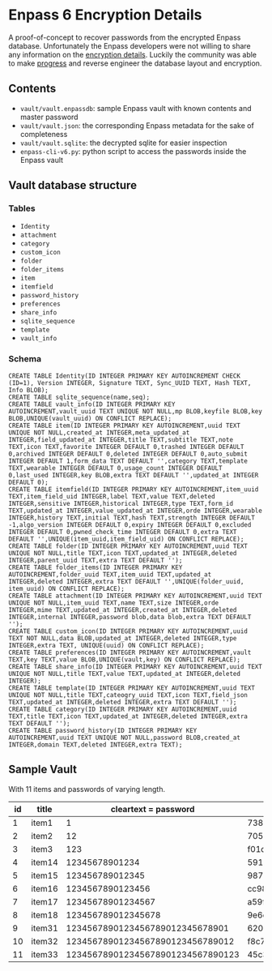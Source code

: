 Enpass 6 Encryption Details
===========================

A proof-of-concept to recover passwords from the encrypted Enpass database. Unfortunately the Enpass developers were not willing to share any information on the [encryption details](https://discussion.enpass.io/index.php?/topic/4446-enpass-6-encryption-details/). Luckily the community was able to make [progress](https://github.com/hazcod/enpass-cli/issues/16) and reverse engineer the database layout and encryption.

Contents
--------

  * `vault/vault.enpassdb`: sample Enpass vault with known contents and master password
  * `vault/vault.json`: the corresponding Enpass metadata for the sake of completeness
  * `vault/vault.sqlite`: the decrypted sqlite for easier inspection
  * `enpass-cli-v6.py`: python script to access the passwords inside the Enpass vault


Vault database structure
------------------------

### Tables

  * `Identity`
  * `attachment`
  * `category`
  * `custom_icon`
  * `folder`
  * `folder_items`
  * `item`
  * `itemfield`
  * `password_history`
  * `preferences`
  * `share_info`
  * `sqlite_sequence`
  * `template`
  * `vault_info`

### Schema

```
CREATE TABLE Identity(ID INTEGER PRIMARY KEY AUTOINCREMENT CHECK (ID=1), Version INTEGER, Signature TEXT, Sync_UUID TEXT, Hash TEXT, Info BLOB);
CREATE TABLE sqlite_sequence(name,seq);
CREATE TABLE vault_info(ID INTEGER PRIMARY KEY AUTOINCREMENT,vault_uuid TEXT UNIQUE NOT NULL,mp BLOB,keyfile BLOB,key BLOB,UNIQUE(vault_uuid) ON CONFLICT REPLACE);
CREATE TABLE item(ID INTEGER PRIMARY KEY AUTOINCREMENT,uuid TEXT UNIQUE NOT NULL,created_at INTEGER,meta_updated_at INTEGER,field_updated_at INTEGER,title TEXT,subtitle TEXT,note TEXT,icon TEXT,favorite INTEGER DEFAULT 0,trashed INTEGER DEFAULT 0,archived INTEGER DEFAULT 0,deleted INTEGER DEFAULT 0,auto_submit INTEGER DEFAULT 1,form_data TEXT DEFAULT '',category TEXT,template TEXT,wearable INTEGER DEFAULT 0,usage_count INTEGER DEFAULT 0,last_used INTEGER,key BLOB,extra TEXT DEFAULT '',updated_at INTEGER DEFAULT 0);
CREATE TABLE itemfield(ID INTEGER PRIMARY KEY AUTOINCREMENT,item_uuid TEXT,item_field_uid INTEGER,label TEXT,value TEXT,deleted INTEGER,sensitive INTEGER,historical INTEGER,type TEXT,form_id TEXT,updated_at INTEGER,value_updated_at INTEGER,orde INTEGER,wearable INTEGER,history TEXT,initial TEXT,hash TEXT,strength INTEGER DEFAULT -1,algo_version INTEGER DEFAULT 0,expiry INTEGER DEFAULT 0,excluded INTEGER DEFAULT 0,pwned_check_time INTEGER DEFAULT 0,extra TEXT DEFAULT '',UNIQUE(item_uuid,item_field_uid) ON CONFLICT REPLACE);
CREATE TABLE folder(ID INTEGER PRIMARY KEY AUTOINCREMENT,uuid TEXT UNIQUE NOT NULL,title TEXT,icon TEXT,updated_at INTEGER,deleted INTEGER,parent_uuid TEXT,extra TEXT DEFAULT '');
CREATE TABLE folder_items(ID INTEGER PRIMARY KEY AUTOINCREMENT,folder_uuid TEXT,item_uuid TEXT,updated_at INTEGER,deleted INTEGER,extra TEXT DEFAULT '',UNIQUE(folder_uuid, item_uuid) ON CONFLICT REPLACE);
CREATE TABLE attachment(ID INTEGER PRIMARY KEY AUTOINCREMENT,uuid TEXT UNIQUE NOT NULL,item_uuid TEXT,name TEXT,size INTEGER,orde INTEGER,mime TEXT,updated_at INTEGER,created_at INTEGER,deleted INTEGER,internal INTEGER,password blob,data blob,extra TEXT DEFAULT '');
CREATE TABLE custom_icon(ID INTEGER PRIMARY KEY AUTOINCREMENT,uuid TEXT NOT NULL,data BLOB,updated_at INTEGER,deleted INTEGER,type INTEGER,extra TEXT, UNIQUE(uuid) ON CONFLICT REPLACE);
CREATE TABLE preferences(ID INTEGER PRIMARY KEY AUTOINCREMENT,vault TEXT,key TEXT,value BLOB,UNIQUE(vault,key) ON CONFLICT REPLACE);
CREATE TABLE share_info(ID INTEGER PRIMARY KEY AUTOINCREMENT,uuid TEXT UNIQUE NOT NULL,title TEXT,value TEXT,updated_at INTEGER,deleted INTEGER);
CREATE TABLE template(ID INTEGER PRIMARY KEY AUTOINCREMENT,uuid TEXT UNIQUE NOT NULL,title TEXT,cateogry_uuid TEXT,icon TEXT,field_json TEXT,updated_at INTEGER,deleted INTEGER,extra TEXT DEFAULT '');
CREATE TABLE category(ID INTEGER PRIMARY KEY AUTOINCREMENT,uuid TEXT,title TEXT,icon TEXT,updated_at INTEGER,deleted INTEGER,extra TEXT DEFAULT '');
CREATE TABLE password_history(ID INTEGER PRIMARY KEY AUTOINCREMENT,uuid TEXT UNIQUE NOT NULL,password BLOB,created_at INTEGER,domain TEXT,deleted INTEGER,extra TEXT);
```


Sample Vault
------------

With 11 items and passwords of varying length.

| id | title  | cleartext = password              | hex(cipher) = hex(itemfield['value'])                                                              |
|----|--------|-----------------------------------|----------------------------------------------------------------------------------------------------|
|  1 | item1  | 1                                 | 7385c1be632c8502f982b461702a9bf955                                                                 |
|  2 | item2  | 12                                | 705275f0a16e089062a3090af7a99925b7a0                                                               |
|  3 | item3  | 123                               | f01d5161cc32d8ef2eb1d639c10c9c9a1974f9                                                             |
|  4 | item14 | 12345678901234                    | 59103da1b4df3b477750a9b81026d16e317e42f86c94720513e33eecbc3e                                       |
|  5 | item15 | 123456789012345                   | 9875c2944f18f7ebbe34e12d61d0de4a1750bea540bd10570f875a446c34da                                     |
|  6 | item16 | 1234567890123456                  | cc9851b3ac19a0a2f3274a7b08bdf41053b4148dff40318f19717e117d5c31e3                                   |
|  7 | item17 | 12345678901234567                 | a59f45c847e88905950b81779f56d77f135c6d8fa370ce5342b458d60d791c2969                                 |
|  8 | item18 | 123456789012345678                | 9e6d6e30ad5b24d597ac2a0d6b41205cd99769a6397db9d4d35cf6bbc6e4e596f746                               |
|  9 | item31 | 1234567890123456789012345678901   | 62090ca9ec203f22ce4e219852373d599c184ed98f6dded7e96592ed502df983ab7e0000b35d916b202ac1f9b845b3     |
| 10 | item32 | 12345678901234567890123456789012  | f8c743e369e94c48d32382fde901892f5abcac6eb7b1b4590158a0c509ab4635f19e102a9bd001c5c05c92fd4e15ca63   |
| 11 | item33 | 123456789012345678901234567890123 | 45c353521c775bf11264b35bd0be351e3a67b486bd75fd778036e060a31595603470dbb862f617c5f9a0689efab21546fc |
